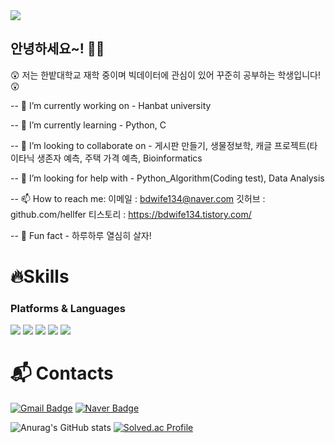 <img src="https://capsule-render.vercel.app/api?type=waving&color=timeGradient&height=200&section=header&text=Hello!%20I'm%20jeong%20ju&fontColor=timeGradient&fontSize=50&fontAlign=50" />

## 안녕하세요~! 👋👋



😲 저는 한밭대학교 재학 중이며 빅데이터에 관심이 있어 꾸준히 공부하는 학생입니다! 😲
 
-- 👻 I’m currently working on - Hanbat university

-- 💙 I’m currently learning - Python, C
  
-- 🍁 I’m looking to collaborate on - 게시판 만들기, 생물정보학, 캐글 프로젝트(타이타닉 생존자 예측, 주택 가격 예측, Bioinformatics

-- 🤔 I’m looking for help with - Python_Algorithm(Coding test), Data Analysis
  
-- 📫 How to reach me: 이메일  :  bdwife134@naver.com 깃허브  :  github.com/hellfer  티스토리  : https://bdwife134.tistory.com/
  
-- 👀 Fun fact - 하루하루 열심히 살자!



# 🔥Skills
### Platforms & Languages
 <img src="https://img.shields.io/badge/Python-3776AB?style=squre&logo=python&logoColor=white"/> <img src="https://img.shields.io/badge/C-A8B9CC?style=squre&logo=c&logoColor=white"/> <img src="https://img.shields.io/badge/github-181717?style=squre&logo=github&logoColor=white"> <img src="https://img.shields.io/badge/django-092E20?style=square&logo=django&logoColor=white"/> <img src="https://img.shields.io/badge/PyCharm-000000?style=square&logo=PyCharm&logoColor=white"/>
# :mailbox_with_mail: Contacts
[![Gmail Badge](https://img.shields.io/badge/Gmail-d14836?style=flat-square&logo=Gmail&logoColor=white&link=mailto:ljsmn123@gmail.com)](mailto:ljsmn123@gmail.com)
[![Naver Badge](https://img.shields.io/badge/Naver-03C75A?style=flat-square&logo=Naver&logoColor=white&link=mailto:bdwife134@naver.com)](mailto:bdwife134@naver.com)


![Anurag's GitHub stats](https://github-readme-stats.vercel.app/api?username=hellfer&show_icons=true&theme=radical) [![Solved.ac Profile](http://mazassumnida.wtf/api/generate_badge?boj=bdwife)](https://solved.ac/bdwife)<br/>
